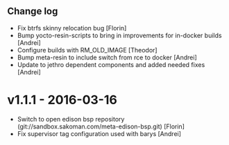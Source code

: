 Change log
-----------

* Fix btrfs skinny relocation bug [Florin]
* Bump yocto-resin-scripts to bring in improvements for in-docker builds [Andrei]
* Configure builds with RM_OLD_IMAGE [Theodor]
* Bump meta-resin to include switch from rce to docker [Andrei]
* Update to jethro dependent components and added needed fixes [Andrei]

# v1.1.1 - 2016-03-16

* Switch to open edison bsp repository (git://sandbox.sakoman.com/meta-edison-bsp.git) [Florin]
* Fix supervisor tag configuration used with barys [Andrei]
